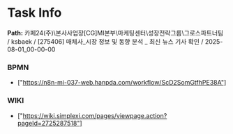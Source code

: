 # Task Info

**Path:** 카페24(주)\본사사업장\[CG]MI본부\마케팅센터\성장전략그룹\그로스파트너팀 / ksbaek / [275406] 매체사_시장 정보 및 동향 분석 _ 최신 뉴스 기사 확인 / 2025-08-01_00-00-00

### BPMN
- ["https://n8n-mi-037-web.hanpda.com/workflow/ScD2SomGtfhPE38A"]

### WIKI
- ["https://wiki.simplexi.com/pages/viewpage.action?pageId=2725287518"]

